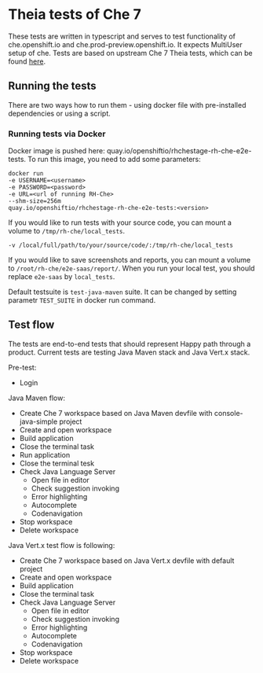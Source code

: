 # Theia tests of Che 7

These tests are written in typescript and serves to test functionality of che.openshift.io and che.prod-preview.openshift.io. It expects MultiUser setup of che. 
Tests are based on upstream Che 7 Theia tests, which can be found [here](https://github.com/eclipse/che/tree/master/e2e). 

## Running the tests
There are two ways how to run them - using docker file with pre-installed dependencies or using a script. 

### Running tests via Docker
Docker image is pushed here: quay.io/openshiftio/rhchestage-rh-che-e2e-tests. To run this image, you need to add some parameters:
```
docker run 
-e USERNAME=<username>
-e PASSWORD=<password>
-e URL=<url of running RH-Che>
--shm-size=256m
quay.io/openshiftio/rhchestage-rh-che-e2e-tests:<version>
```

If you would like to run tests with your source code, you can mount a volume to ` /tmp/rh-che/local_tests `.
```
-v /local/full/path/to/your/source/code/:/tmp/rh-che/local_tests
```

If you would like to save screenshots and reports, you can mount a volume to ` /root/rh-che/e2e-saas/report/ `. When you run your local test, you should replace `e2e-saas` by `local_tests`.

Default testsuite is `test-java-maven` suite. It can be changed by setting parametr `TEST_SUITE` in docker run command.

## Test flow
The tests are end-to-end tests that should represent Happy path through a product. Current tests are testing Java Maven stack and Java Vert.x stack. 

Pre-test:
- Login

Java Maven flow:

- Create Che 7 workspace based on Java Maven devfile with console-java-simple project
- Create and open workspace
- Build application
- Close the terminal task
- Run application
- Close the terminal tesk
- Check Java Language Server
  - Open file in editor
  - Check suggestion invoking
  - Error highlighting
  - Autocomplete
  - Codenavigation
- Stop workspace
- Delete workspace

Java Vert.x test flow is following:

- Create Che 7 workspace based on Java Vert.x devfile with default project
- Create and open workspace
- Build application
- Close the terminal task
- Check Java Language Server
  - Open file in editor
  - Check suggestion invoking
  - Error highlighting
  - Autocomplete
  - Codenavigation
- Stop workspace
- Delete workspace
